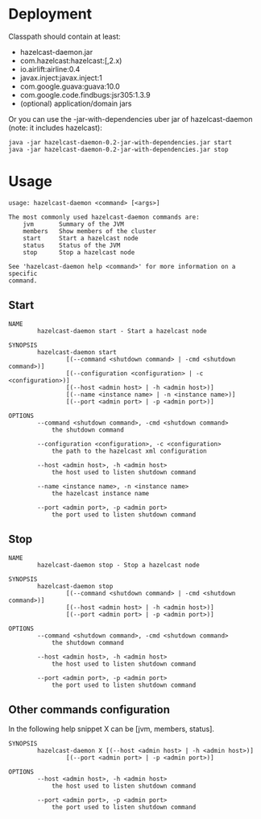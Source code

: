 # Deployment

Classpath should contain at least:

* hazelcast-daemon.jar
* com.hazelcast:hazelcast:[,2.x)
* io.airlift:airline:0.4
* javax.inject:javax.inject:1
* com.google.guava:guava:10.0
* com.google.code.findbugs:jsr305:1.3.9
* (optional) application/domain jars

Or you can use the -jar-with-dependencies uber jar of hazelcast-daemon (note: it includes hazelcast):

    java -jar hazelcast-daemon-0.2-jar-with-dependencies.jar start
    java -jar hazelcast-daemon-0.2-jar-with-dependencies.jar stop

# Usage

    usage: hazelcast-daemon <command> [<args>]

    The most commonly used hazelcast-daemon commands are:
        jvm       Summary of the JVM
        members   Show members of the cluster
        start     Start a hazelcast node
        status    Status of the JVM
        stop      Stop a hazelcast node

    See 'hazelcast-daemon help <command>' for more information on a specific
    command.

## Start

    NAME
            hazelcast-daemon start - Start a hazelcast node

    SYNOPSIS
            hazelcast-daemon start
                    [(--command <shutdown command> | -cmd <shutdown command>)]
                    [(--configuration <configuration> | -c <configuration>)]
                    [(--host <admin host> | -h <admin host>)]
                    [(--name <instance name> | -n <instance name>)]
                    [(--port <admin port> | -p <admin port>)]

    OPTIONS
            --command <shutdown command>, -cmd <shutdown command>
                the shutdown command

            --configuration <configuration>, -c <configuration>
                the path to the hazelcast xml configuration

            --host <admin host>, -h <admin host>
                the host used to listen shutdown command

            --name <instance name>, -n <instance name>
                the hazelcast instance name

            --port <admin port>, -p <admin port>
                the port used to listen shutdown command

## Stop

    NAME
            hazelcast-daemon stop - Stop a hazelcast node

    SYNOPSIS
            hazelcast-daemon stop
                    [(--command <shutdown command> | -cmd <shutdown command>)]
                    [(--host <admin host> | -h <admin host>)]
                    [(--port <admin port> | -p <admin port>)]

    OPTIONS
            --command <shutdown command>, -cmd <shutdown command>
                the shutdown command

            --host <admin host>, -h <admin host>
                the host used to listen shutdown command

            --port <admin port>, -p <admin port>
                the port used to listen shutdown command

## Other commands configuration

In the following help snippet X can be [jvm, members, status].

    SYNOPSIS
            hazelcast-daemon X [(--host <admin host> | -h <admin host>)]
                    [(--port <admin port> | -p <admin port>)]

    OPTIONS
            --host <admin host>, -h <admin host>
                the host used to listen shutdown command

            --port <admin port>, -p <admin port>
                the port used to listen shutdown command